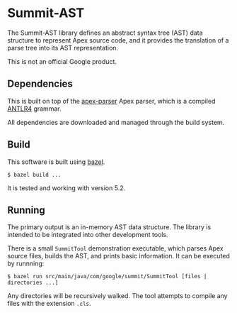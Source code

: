 # Summit-AST

The Summit-AST library defines an abstract syntax tree (AST) data structure
to represent Apex source code, and it provides the translation of a parse tree
into its AST representation. 

This is not an official Google product.

## Dependencies

This is built on top of the [apex-parser](https://github.com/nawforce/apex-parser)
Apex parser, which is a compiled [ANTLR4](https://github.com/antlr/antlr4) grammar.

All dependencies are downloaded and managed through the build system.

## Build

This software is built using [bazel](https://bazel.build/).

```
$ bazel build ...
```

It is tested and working with version 5.2.

## Running

The primary output is an in-memory AST data structure. The library
is intended to be integrated into other development tools.

There is a small `SummitTool` demonstration executable, which parses
Apex source files, builds the AST, and prints basic information. It
can be executed by runnning:

```
$ bazel run src/main/java/com/google/summit/SummitTool [files | directories ...]
```

Any directories will be recursively walked. The tool attempts to compile
any files with the extension `.cls`.
